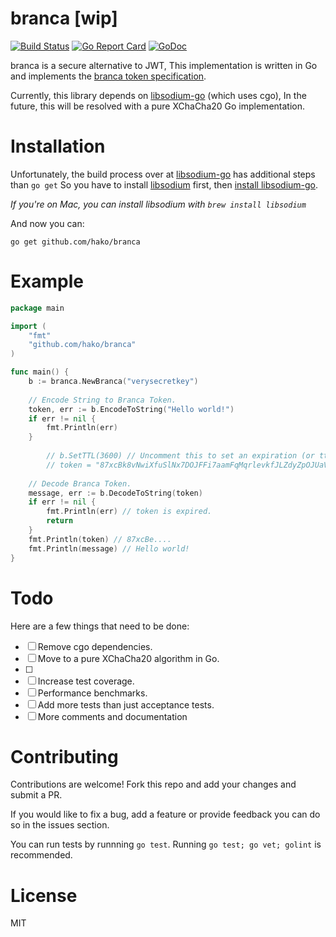 # branca [wip]

[![Build Status](https://travis-ci.org/hako/branca.svg?branch=master)](https://travis-ci.org/hako/durafmt) [![Go Report Card](https://goreportcard.com/badge/github.com/hako/branca)](https://goreportcard.com/report/github.com/hako/branca)
[![GoDoc](https://godoc.org/github.com/hako/branca?status.svg)](https://godoc.org/github.com/hako/branca) 

branca is a secure alternative to JWT, This implementation is written in Go and implements the [branca token specification](https://github.com/tuupola/branca-spec).

Currently, this library depends on [libsodium-go](https://github.com/GoKillers/libsodium-go) (which uses cgo), In the future, this will be resolved with a pure XChaCha20 Go implementation.

# Installation

Unfortunately, the build process over at [libsodium-go](https://github.com/GoKillers/libsodium-go) has additional steps than `go get` So you have to install [libsodium](https://github.com/GoKillers/libsodium-go) first, then [install libsodium-go](https://github.com/GoKillers/libsodium-go#how-to-build).

*If you're on Mac, you can install libsodium with `brew install libsodium`*

And now you can:

```
go get github.com/hako/branca
```

# Example

```go
package main

import (
	"fmt"
	"github.com/hako/branca"
)

func main() {
	b := branca.NewBranca("verysecretkey")
	
	// Encode String to Branca Token.
	token, err := b.EncodeToString("Hello world!")
	if err != nil {
		fmt.Println(err)
	}
		
    	// b.SetTTL(3600) // Uncomment this to set an expiration (or ttl) of the token (in seconds).
    	// token = "87xcBk8vNwiXfuSlNx7DOJFFi7aamFqMqrlevkfJLZdyZpOJUaVOn5OsYA04k351AQhIbYYkm4TPK" // This token will be not allowed if a ttl is set.
	
	// Decode Branca Token.
	message, err := b.DecodeToString(token)
	if err != nil {
		fmt.Println(err) // token is expired.
		return
	}
	fmt.Println(token) // 87xcBe....
	fmt.Println(message) // Hello world!
}
```

# Todo

Here are a few things that need to be done:

- [ ] Remove cgo dependencies.
- [ ] Move to a pure XChaCha20 algorithm in Go.
- [ ] 
- [ ] Increase test coverage.
- [ ] Performance benchmarks.
- [ ] Add more tests than just acceptance tests.
- [ ] More comments and documentation

# Contributing

Contributions are welcome! Fork this repo and add your changes and submit a PR.

If you would like to fix a bug, add a feature or provide feedback you can do so in the issues section.

You can run tests by runnning `go test`. Running `go test; go vet; golint` is recommended.

# License

MIT
